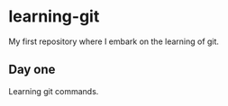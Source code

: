 # learning-git

My first repository where I embark on the learning of git.

## Day one

Learning git commands.